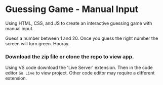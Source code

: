 # Guessing Game - Manual Input

Using HTML, CSS, and JS to create an interactive guessing game with manual input. 

Guess a number between 1 and 20. Once you guess the right number the screen will turn green. Hooray. 

### Download the zip file or clone the repo to view app. 
Using VS code download the 'Live Server' extension. Then in the code editor ```Go Live``` to view project.
Other code editor may require a different extension. 

